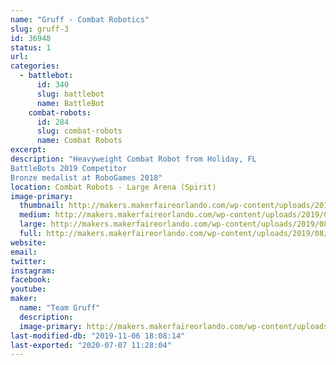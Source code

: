 ```yaml
---
name: "Gruff - Combat Robotics"
slug: gruff-3
id: 36948
status: 1
url: 
categories:
  - battlebot:
      id: 340
      slug: battlebot
      name: BattleBot
    combat-robots:
      id: 284
      slug: combat-robots
      name: Combat Robots
excerpt:
description: "Heavyweight Combat Robot from Holiday, FL
BattleBots 2019 Competitor
Bronze medalist at RoboGames 2018"
location: Combat Robots - Large Arena (Spirit)
image-primary:
  thumbnail: http://makers.makerfaireorlando.com/wp-content/uploads/2019/08/Gruff-Bot-S2019-150x150.jpg
  medium: http://makers.makerfaireorlando.com/wp-content/uploads/2019/08/Gruff-Bot-S2019-300x200.jpg
  large: http://makers.makerfaireorlando.com/wp-content/uploads/2019/08/Gruff-Bot-S2019-1024x683.jpg
  full: http://makers.makerfaireorlando.com/wp-content/uploads/2019/08/Gruff-Bot-S2019.jpg
website: 
email: 
twitter: 
instagram: 
facebook: 
youtube: 
maker:
  name: "Team Gruff"
  description:
  image-primary: http://makers.makerfaireorlando.com/wp-content/uploads/2019/08/Gruff-Team-S2019-1024x683.jpg
last-modified-db: "2019-11-06 18:08:14"
last-exported: "2020-07-07 11:28:04"
---
```

